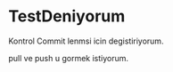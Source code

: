 TestDeniyorum
=============

Kontrol
Commit lenmsi icin degistiriyorum.



pull ve push u gormek istiyorum.